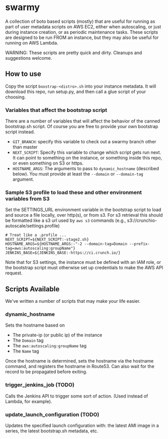 # swarmy
A collection of boto based scripts (mostly) that are useful for running as part
of user metadata scripts on AWS EC2, either when autoscaling, or just during
instance creation, or as periodic maintenance tasks. These scripts are designed
to be run FROM an instance, but they may also be useful for running on AWS
Lambda.

WARNING: These scripts are pretty quick and dirty. Cleanups and suggestions
welcome.

## How to use
Copy the script `boostrap-<distro>.sh` into your instance metadata. It will
download this repo, run setup.py, and then call a glue script of your choosing.

### Variables that affect the bootstrap script
There are a number of variables that will affect the behavior of the canned
bootstrap.sh script. Of course you are free to provide your own bootstrap
script instead.

 * `GIT_BRANCH`: specify this variable to check out a swarmy branch other than master
 * `NEXT_SCRIPT`: Specify this variable to change which script gets run next. It can point to something on the instance, or something inside this repo, or even something on S3 or https.
 * `HOSTNAME_ARGS`: The arguments to pass to `dynamic_hostname` (described below). You must provide at least the `--domain` or `--domain-tag` argument.

### Sample S3 profile to load these and other environment variables from S3
Set the SETTINGS_URL environment variable in the bootstrap script to load and
source a file locally, over http(s), or from s3. For s3 retrieval this should
be formatted like a s3 url used by `aws s3` commands (e.g.,
s3://crunchio-autoscale/settings.profile)

```shell
# Treat like a .profile ...
NEXT_SCRIPT=${NEXT_SCRIPT:-stage2.sh}
HOSTNAME_ARGS=${HOSTNAME_ARGS:-"-2 --domain-tag=Domain --prefix-tag=aws:autoscaling:groupName"}
JENKINS_BASE=${JENKINS_BASE:-https://ci.crunch.io/}
```

Note that for S3 settings, the instance must be defined with an IAM role, or
the bootstrap script must otherwise set up credentials to make the AWS API
request.

## Scripts Available
We've written a number of scripts that may make your life easier.

### dynamic\_hostname
Sets the hostname based on

 * The private-ip (or public ip) of the instance
 * The `Domain` tag
 * The `aws:autoscaling:groupName` tag
 * The `Name` tag

Once the hostname is determined, sets the hostname via the hostname command,
and registers the hostname in Route53. Can also wait for the record to be
propagated before exiting.

### trigger\_jenkins\_job (TODO)
Calls the Jenkins API to trigger some sort of action. (Used instead of Lambda,
for example).

### update\_launch\_configuration (TODO)
Updates the specified launch configuration with: the latest AMI image in a
series, the latest bootstrap.sh metadata, etc.
